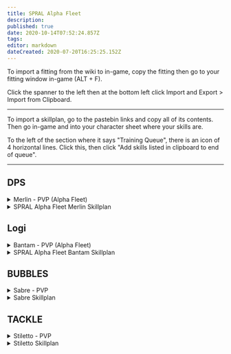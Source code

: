 ```yaml
---
title: SPRAL Alpha Fleet
description: 
published: true
date: 2020-10-14T07:52:24.857Z
tags: 
editor: markdown
dateCreated: 2020-07-20T16:25:25.152Z
---
```


To import a fitting from the wiki to in-game, copy the fitting then go to your fitting window in-game (ALT + F).

Click the spanner to the left then at the bottom left click Import and Export > Import from Clipboard.

---
To import a skillplan, go to the pastebin links and copy all of its contents. Then go in-game and into your character sheet where your skills are.

To the left of the section where it says "Training Queue", there is an icon of 4 horizontal lines. Click this, then click "Add skills listed in clipboard to end of queue".

---
## DPS

<details>
  <summary>Merlin - PVP (Alpha Fleet)</summary>
[Merlin, Merlin - PVP (Alpha Fleet)]

Damage Control I
Vortex Compact Magnetic Field Stabilizer
Micro Auxiliary Power Core I

5MN Quad LiF Restrained Microwarpdrive
Medium Shield Extender I
Faint Epsilon Scoped Warp Scrambler
X5 Enduring Stasis Webifier

Modal Light Ion Particle Accelerator I
Modal Light Ion Particle Accelerator I
Modal Light Ion Particle Accelerator I

Small EM Shield Reinforcer I
Small Hybrid Burst Aerator I
Small Ancillary Current Router I


Antimatter Charge S x2000
Caldari Navy Antimatter Charge S x1000
Caldari Navy Iron Charge S x1000
</details>

<details>
  <summary>SPRAL Alpha Fleet Merlin Skillplan</summary>

  https://pastebin.com/xqm5W2m0
</details>


## Logi

<details>
  <summary>Bantam - PVP (Alpha Fleet)</summary>
[Bantam, Bantam - PVP (Alpha Fleet)]

Damage Control I
Micro Auxiliary Power Core I

5MN Quad LiF Restrained Microwarpdrive
Medium Shield Extender I
Enduring Multispectrum Shield Hardener
Small F-RX Compact Capacitor Booster

Small S95a Scoped Remote Shield Booster
Small S95a Scoped Remote Shield Booster
Small S95a Scoped Remote Shield Booster

Small EM Shield Reinforcer I
Small Core Defense Field Extender I
Small Core Defense Field Extender I


Warrior I x1


Navy Cap Booster 400 x22
</details>

<details>
  <summary>SPRAL Alpha Fleet Bantam Skillplan</summary>

  https://pastebin.com/qiR9vUXc
</details>


## BUBBLES

<details>
  <summary>Sabre - PVP</summary>
[Sabre, Sabre - PVP]

IFFA Compact Damage Control
Nanofiber Internal Structure II

5MN Quad LiF Restrained Microwarpdrive
Medium Shield Extender II
Medium Shield Extender II
Initiated Compact Warp Scrambler

Interdiction Sphere Launcher I
Prototype Cloaking Device I
125mm Gatling AutoCannon II
125mm Gatling AutoCannon II
125mm Gatling AutoCannon II
125mm Gatling AutoCannon II
125mm Gatling AutoCannon II
125mm Gatling AutoCannon II

Small Hyperspatial Velocity Optimizer I
Small Hyperspatial Velocity Optimizer I


Barrage S x2000
Hail S x2000
Warp Disrupt Probe x60
Nanite Repair Paste x50
EMP S x4000
Republic Fleet EMP S x2000
</details>

<details>
  <summary>Sabre Skillplan</summary>

  https://pastebin.com/GquM5HmE
</details>

## TACKLE

<details>
  <summary>Stiletto - PVP</summary>
[Stiletto, Stiletto - PVP]

Damage Control II
Nanofiber Internal Structure II
Nanofiber Internal Structure II

5MN Quad LiF Restrained Microwarpdrive
Warp Disruptor II
Warp Scrambler II
Republic Fleet Medium Shield Extender

Core Probe Launcher II
[Empty High slot]
[Empty High slot]

Small Ionic Field Projector II
Small Hyperspatial Velocity Optimizer II


Nanite Repair Paste x50
Sisters Core Scanner Probe x8
</details>

<details>
  <summary>Stiletto Skillplan</summary>

  https://pastebin.com/FuJMWWid
</details>